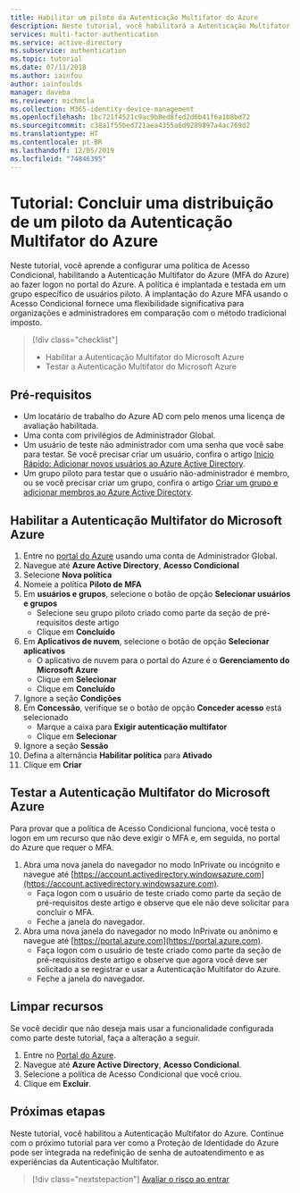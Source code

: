 ```yaml
---
title: Habilitar um piloto da Autenticação Multifator do Azure
description: Neste tutorial, você habilitará a Autenticação Multifator do Azure AD para um grupo piloto de usuários
services: multi-factor-authentication
ms.service: active-directory
ms.subservice: authentication
ms.topic: tutorial
ms.date: 07/11/2018
ms.author: iainfou
author: iainfoulds
manager: daveba
ms.reviewer: michmcla
ms.collection: M365-identity-device-management
ms.openlocfilehash: 1bc721f4521c9ac9b8ed8fed2d6b41f6a1b8bd72
ms.sourcegitcommit: c38a1f55bed721aea4355a6d9289897a4ac769d2
ms.translationtype: HT
ms.contentlocale: pt-BR
ms.lasthandoff: 12/05/2019
ms.locfileid: "74846395"
---
```

# <a name="tutorial-complete-an-azure-multi-factor-authentication-pilot-roll-out"></a>Tutorial: Concluir uma distribuição de um piloto da Autenticação Multifator do Azure

Neste tutorial, você aprende a configurar uma política de Acesso Condicional, habilitando a Autenticação Multifator do Azure (MFA do Azure) ao fazer logon no portal do Azure. A política é implantada e testada em um grupo específico de usuários piloto. A implantação do Azure MFA usando o Acesso Condicional fornece uma flexibilidade significativa para organizações e administradores em comparação com o método tradicional imposto.

> [!div class="checklist"]
> * Habilitar a Autenticação Multifator do Microsoft Azure
> * Testar a Autenticação Multifator do Microsoft Azure

## <a name="prerequisites"></a>Pré-requisitos

* Um locatário de trabalho do Azure AD com pelo menos uma licença de avaliação habilitada.
* Uma conta com privilégios de Administrador Global.
* Um usuário de teste não administrador com uma senha que você sabe para testar. Se você precisar criar um usuário, confira o artigo [Início Rápido: Adicionar novos usuários ao Azure Active Directory](../add-users-azure-active-directory.md).
* Um grupo piloto para testar que o usuário não-administrador é membro, ou se você precisar criar um grupo, confira o artigo [Criar um grupo e adicionar membros ao Azure Active Directory](../active-directory-groups-create-azure-portal.md).

## <a name="enable-azure-multi-factor-authentication"></a>Habilitar a Autenticação Multifator do Microsoft Azure

1. Entre no [portal do Azure](https://portal.azure.com) usando uma conta de Administrador Global.
1. Navegue até **Azure Active Directory**, **Acesso Condicional**
1. Selecione **Nova política**
1. Nomeie a política **Piloto de MFA**
1. Em **usuários e grupos**, selecione o botão de opção **Selecionar usuários e grupos**
    * Selecione seu grupo piloto criado como parte da seção de pré-requisitos deste artigo
    * Clique em **Concluído**
1. Em **Aplicativos de nuvem**, selecione o botão de opção **Selecionar aplicativos**
    * O aplicativo de nuvem para o portal do Azure é o **Gerenciamento do Microsoft Azure**
    * Clique em **Selecionar**
    * Clique em **Concluído**
1. Ignore a seção **Condições**
1. Em **Concessão**, verifique se o botão de opção **Conceder acesso** está selecionado
    * Marque a caixa para **Exigir autenticação multifator**
    * Clique em **Selecionar**
1. Ignore a seção **Sessão**
1. Defina a alternância **Habilitar política** para **Ativado**
1. Clique em **Criar**

## <a name="test-azure-multi-factor-authentication"></a>Testar a Autenticação Multifator do Microsoft Azure

Para provar que a política de Acesso Condicional funciona, você testa o logon em um recurso que não deve exigir o MFA e, em seguida, no portal do Azure que requer o MFA.

1. Abra uma nova janela do navegador no modo InPrivate ou incógnito e navegue até [https://account.activedirectory.windowsazure.com](https://account.activedirectory.windowsazure.com).
   * Faça logon com o usuário de teste criado como parte da seção de pré-requisitos deste artigo e observe que ele não deve solicitar para concluir o MFA.
   * Feche a janela do navegador.
2. Abra uma nova janela do navegador no modo InPrivate ou anônimo e navegue até [https://portal.azure.com](https://portal.azure.com).
   * Faça logon com o usuário de teste criado como parte da seção de pré-requisitos deste artigo e observe que agora você deve ser solicitado a se registrar e usar a Autenticação Multifator do Azure.
   * Feche a janela do navegador.

## <a name="clean-up-resources"></a>Limpar recursos

Se você decidir que não deseja mais usar a funcionalidade configurada como parte deste tutorial, faça a alteração a seguir.

1. Entre no [Portal do Azure](https://portal.azure.com).
1. Navegue até **Azure Active Directory**, **Acesso Condicional**.
1. Selecione a política de Acesso Condicional que você criou.
1. Clique em **Excluir**.

## <a name="next-steps"></a>Próximas etapas

Neste tutorial, você habilitou a Autenticação Multifator do Azure. Continue com o próximo tutorial para ver como a Proteção de Identidade do Azure pode ser integrada na redefinição de senha de autoatendimento e as experiências da Autenticação Multifator.

> [!div class="nextstepaction"]
> [Avaliar o risco ao entrar](tutorial-risk-based-sspr-mfa.md)
